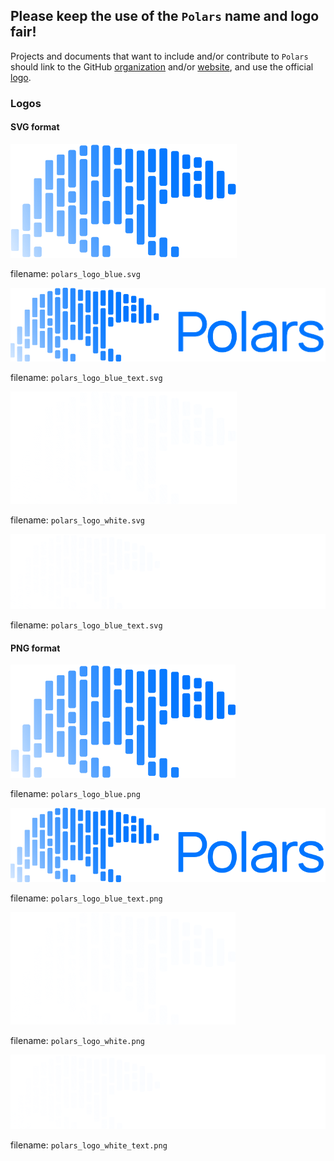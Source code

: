 ## Please keep the use of the `Polars` name and logo fair!

Projects and documents that want to include and/or contribute to `Polars` should link to
the GitHub [organization](https://github.com/pola-rs) and/or [website](https://pola.rs),
and use the official [logo](https://github.com/pola-rs/polars-static/tree/master/logos).

### Logos

#### SVG format

![Polars official logo (blue)](/logos/polars_logo_blue.svg)

filename: `polars_logo_blue.svg`

![Polars official logo (blue with text)](/logos/polars_logo_blue_text.svg)

filename: `polars_logo_blue_text.svg`

![Polars official logo (white)](/logos/polars_logo_white.svg)

filename: `polars_logo_white.svg`

![Polars official logo (white with text)](/logos/polars_logo_white_text.svg)

filename: `polars_logo_blue_text.svg`


#### PNG format

![Polars official logo (blue)](/logos/polars_logo_blue.png)

filename: `polars_logo_blue.png`

![Polars official logo (blue with text)](/logos/polars_logo_blue_text.png)

filename: `polars_logo_blue_text.png`

![Polars official logo (white)](/logos/polars_logo_white.png)

filename: `polars_logo_white.png`

![Polars official logo (white with text)](/logos/polars_logo_white_text.png)

filename: `polars_logo_white_text.png`